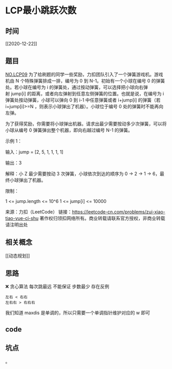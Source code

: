 # LCP最小跳跃次数
## 时间
[[2020-12-22]]
## 题目
[NO.LCP09](https://leetcode-cn.com/problems/zui-xiao-tiao-yue-ci-shu)
为了给刷题的同学一些奖励，力扣团队引入了一个弹簧游戏机。游戏机由 N 个特殊弹簧排成一排，编号为 0 到 N-1。初始有一个小球在编号 0 的弹簧处。若小球在编号为 i 的弹簧处，通过按动弹簧，可以选择把小球向右弹射 jump[i] 的距离，或者向左弹射到任意左侧弹簧的位置。也就是说，在编号为 i 弹簧处按动弹簧，小球可以弹向 0 到 i-1 中任意弹簧或者 i+jump[i] 的弹簧（若 i+jump[i]>=N ，则表示小球弹出了机器）。小球位于编号 0 处的弹簧时不能再向左弹。

为了获得奖励，你需要将小球弹出机器。请求出最少需要按动多少次弹簧，可以将小球从编号 0 弹簧弹出整个机器，即向右越过编号 N-1 的弹簧。

示例 1：

输入：jump = [2, 5, 1, 1, 1, 1]

输出：3

解释：小 Z 最少需要按动 3 次弹簧，小球依次到达的顺序为 0 -> 2 -> 1 -> 6，最终小球弹出了机器。

限制：

1 <= jump.length <= 10^6
1 <= jump[i] <= 10000


来源：力扣（LeetCode）
链接：https://leetcode-cn.com/problems/zui-xiao-tiao-yue-ci-shu
著作权归领扣网络所有。商业转载请联系官方授权，非商业转载请注明出处
## 相关概念
[[动态规划]]

## 思路
❌ 贪心算法 每次跳最远 不能保证 步数最少 
存在反例
```
左右 < 右右 
左右右 > 右右右
```
我们知道 maxdis 是单调的，所以只需要一个单调指针维护对应的 w 即可
## code

## 坑点
。